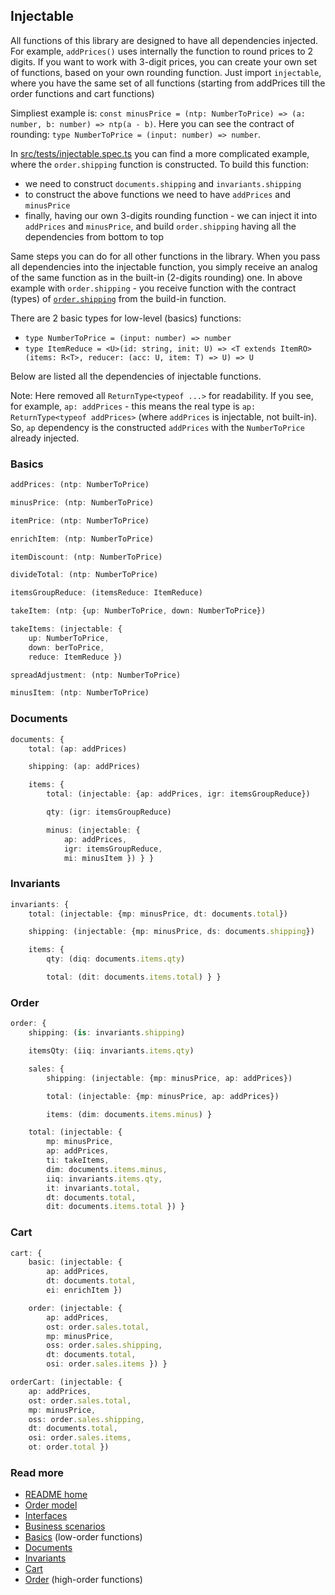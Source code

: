 ## Injectable
All functions of this library are designed to have all dependencies injected.
For example, `addPrices()` uses internally the function to round prices to 2 digits.
If you want to work with 3-digit prices, you can create your own set of functions,
based on your own rounding function.
Just import `injectable`, where you have the same set of all functions
(starting from addPrices till the order functions and cart functions)

Simpliest example is:
`const minusPrice = (ntp: NumberToPrice) => (a: number, b: number) => ntp(a - b)`.
Here you can see the contract of rounding:
`type NumberToPrice = (input: number) => number`.

In [src/tests/injectable.spec.ts](../src/tests/injectable.spec.ts) you can find
a more complicated example, where the `order.shipping` function is constructed.
To build this function:
- we need to construct `documents.shipping` and `invariants.shipping`
- to construct the above functions we need to have `addPrices` and `minusPrice`
- finally, having our own 3-digits rounding function - we can inject it into `addPrices` and `minusPrice`, and build `order.shipping` having all the dependencies from bottom to top

Same steps you can do for all other functions in the library.
When you pass all dependencies into the injectable function,
you simply receive an analog of the same function as in the built-in (2-digits rounding) one.
In above example with `order.shipping` - you receive function with the contract (types) of [`order.shipping`](./order.md#ordershipping) from the build-in function.

There are 2 basic types for low-level (basics) functions:
- `type NumberToPrice = (input: number) => number`
- `type ItemReduce = <U>(id: string, init: U) => <T extends ItemRO>(items: R<T>, reducer: (acc: U, item: T) => U) => U`

Below are listed all the dependencies of injectable functions.

Note: Here removed all `ReturnType<typeof ...>` for readability.
If you see, for example, `ap: addPrices` - this means the real type is `ap: ReturnType<typeof addPrices>` (where `addPrices` is injectable, not built-in). So, `ap` dependency is the constructed `addPrices` with the `NumberToPrice` already injected.

### Basics
```typescript
addPrices: (ntp: NumberToPrice)

minusPrice: (ntp: NumberToPrice)

itemPrice: (ntp: NumberToPrice)

enrichItem: (ntp: NumberToPrice)

itemDiscount: (ntp: NumberToPrice)

divideTotal: (ntp: NumberToPrice)

itemsGroupReduce: (itemsReduce: ItemReduce)

takeItem: (ntp: {up: NumberToPrice, down: NumberToPrice})

takeItems: (injectable: {
    up: NumberToPrice,
    down: berToPrice,
    reduce: ItemReduce })

spreadAdjustment: (ntp: NumberToPrice)

minusItem: (ntp: NumberToPrice)
```

### Documents
```typescript
documents: {
    total: (ap: addPrices)

    shipping: (ap: addPrices)

    items: {
        total: (injectable: {ap: addPrices, igr: itemsGroupReduce})

        qty: (igr: itemsGroupReduce)

        minus: (injectable: {
            ap: addPrices,
            igr: itemsGroupReduce,
            mi: minusItem }) } }
```

### Invariants
```typescript
invariants: {
    total: (injectable: {mp: minusPrice, dt: documents.total})

    shipping: (injectable: {mp: minusPrice, ds: documents.shipping})

    items: {
        qty: (diq: documents.items.qty)

        total: (dit: documents.items.total) } }
```

### Order
```typescript
order: {
    shipping: (is: invariants.shipping)

    itemsQty: (iiq: invariants.items.qty)

    sales: {
        shipping: (injectable: {mp: minusPrice, ap: addPrices})

        total: (injectable: {mp: minusPrice, ap: addPrices})

        items: (dim: documents.items.minus) }

    total: (injectable: {
        mp: minusPrice,
        ap: addPrices,
        ti: takeItems,
        dim: documents.items.minus,
        iiq: invariants.items.qty,
        it: invariants.total,
        dt: documents.total,
        dit: documents.items.total }) }
```

### Cart
```typescript
cart: {
    basic: (injectable: {
        ap: addPrices,
        dt: documents.total,
        ei: enrichItem })

    order: (injectable: {
        ap: addPrices,
        ost: order.sales.total,
        mp: minusPrice,
        oss: order.sales.shipping,
        dt: documents.total,
        osi: order.sales.items }) }

orderCart: (injectable: {
    ap: addPrices,
    ost: order.sales.total,
    mp: minusPrice,
    oss: order.sales.shipping,
    dt: documents.total,
    osi: order.sales.items,
    ot: order.total })
```

### Read more
- [README home](../README.md)
- [Order model](./sales.pdf)
- [Interfaces](./interfaces.md)
- [Business scenarios](./sales/business.md)
- [Basics](./basics.md) (low-order functions)
- [Documents](./documents.md)
- [Invariants](./invariants.md)
- [Cart](./cart.md)
- [Order](./order.md) (high-order functions)
